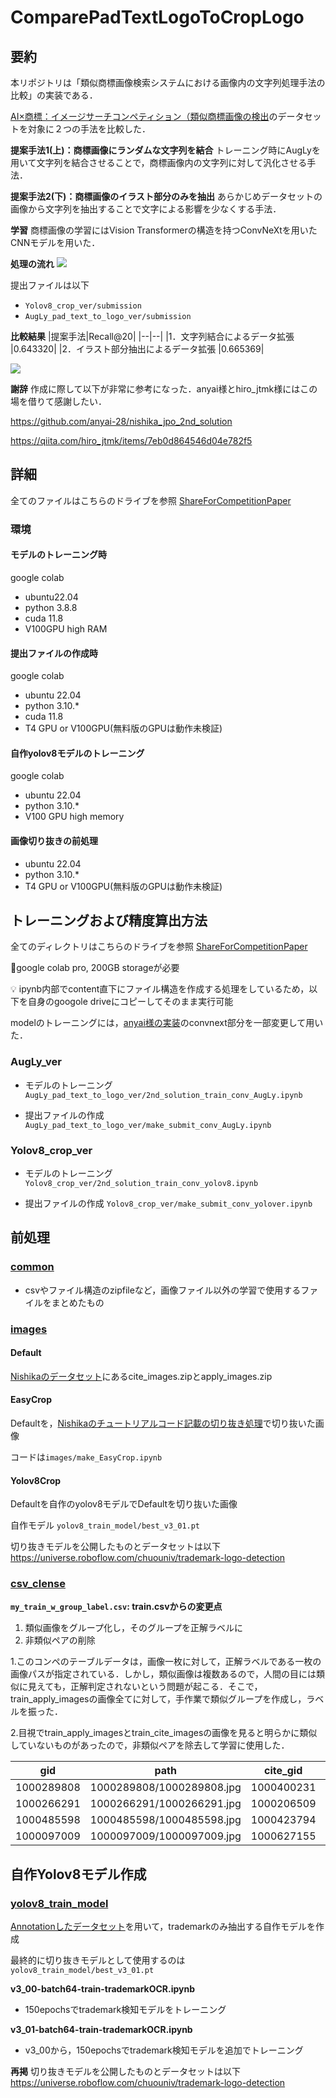 # ComparePadTextLogoToCropLogo

## 要約

本リポジトリは「類似商標画像検索システムにおける画像内の文字列処理手法の比較」の実装である．

[AI×商標：イメージサーチコンペティション（類似商標画像の検出](https://competition.nishika.com/competitions/patent/files)のデータセットを対象に２つの手法を比較した．

**提案手法1(上)：商標画像にランダムな文字列を結合**
トレーニング時にAugLyを用いて文字列を結合させることで，商標画像内の文字列に対して汎化させる手法．


**提案手法2(下)：商標画像のイラスト部分のみを抽出**
あらかじめデータセットの画像から文字列を抽出することで文字による影響を少なくする手法．

**学習**
商標画像の学習にはVision Transformerの構造を持つConvNeXtを用いたCNNモデルを用いた．

**処理の流れ**
<img src="./readme_imgs/flow.png">

提出ファイルは以下
- ```Yolov8_crop_ver/submission```
- ```AugLy_pad_text_to_logo_ver/submission```

**比較結果**
|提案手法|Recall@20|
|--|--|
|1．文字列結合によるデータ拡張	|0.643320|
|2．イラスト部分抽出によるデータ拡張	|0.665369|


<img src="./readme_imgs/result.png">

**謝辞**
作成に際して以下が非常に参考になった．anyai様とhiro_jtmk様にはこの場を借りて感謝したい．

https://github.com/anyai-28/nishika_jpo_2nd_solution

https://qiita.com/hiro_jtmk/items/7eb0d864546d04e782f5



## 詳細
全てのファイルはこちらのドライブを参照
[ShareForCompetitionPaper](https://drive.google.com/drive/folders/1BQXRRhcsd-K1XoEkirexQ5FtVSx8ftzM?usp=drive_link)

### 環境
#### モデルのトレーニング時
google colab
- ubuntu22.04
- python 3.8.8
- cuda 11.8
- V100GPU high RAM

#### 提出ファイルの作成時
google colab
- ubuntu 22.04
- python 3.10.*
- cuda 11.8
- T4 GPU or V100GPU(無料版のGPUは動作未検証)

#### 自作yolov8モデルのトレーニング
google colab
- ubuntu 22.04
- python 3.10.*
- V100 GPU high memory

#### 画像切り抜きの前処理
- ubuntu 22.04
- python 3.10.*
- T4 GPU or V100GPU(無料版のGPUは動作未検証)

## トレーニングおよび精度算出方法
全てのディレクトリはこちらのドライブを参照
[ShareForCompetitionPaper](https://drive.google.com/drive/folders/1BQXRRhcsd-K1XoEkirexQ5FtVSx8ftzM?usp=drive_link)

:eyes:google colab pro, 200GB storageが必要

:bulb: ipynb内部でcontent直下にファイル構造を作成する処理をしているため，以下を自身のgoogole driveにコピーしてそのまま実行可能

modelのトレーニングには，[anyai様の実装](https://github.com/anyai-28/nishika_jpo_2nd_solution)のconvnext部分を一部変更して用いた．

### AugLy_ver

- モデルのトレーニング
```AugLy_pad_text_to_logo_ver/2nd_solution_train_conv_AugLy.ipynb```

- 提出ファイルの作成
```AugLy_pad_text_to_logo_ver/make_submit_conv_AugLy.ipynb```


### Yolov8_crop_ver
- モデルのトレーニング
```Yolov8_crop_ver/2nd_solution_train_conv_yolov8.ipynb```

- 提出ファイルの作成
```Yolov8_crop_ver/make_submit_conv_yolover.ipynb```

## 前処理
### [common](https://drive.google.com/drive/folders/1KUpQ6ZyIawgALEsyzWBt4fr7s8TT62vM?usp=drive_link)
- csvやファイル構造のzipfileなど，画像ファイル以外の学習で使用するファイルをまとめたもの

### [images](https://drive.google.com/drive/folders/1JtjSTGiNfCHUg0oqX18dhp2RExMpY9r-?usp=drive_link)

#### Default
[Nishikaのデータセット](https://competition.nishika.com/competitions/patent/data)にあるcite_images.zipとapply_images.zip

#### EasyCrop
Defaultを，[Nishikaのチュートリアルコード記載の切り抜き処理](https://competition.nishika.com/competitions/patent/topics/169)で切り抜いた画像

コードは```images/make_EasyCrop.ipynb```

#### Yolov8Crop
Defaultを自作のyolov8モデルでDefaultを切り抜いた画像

自作モデル
```yolov8_train_model/best_v3_01.pt```

切り抜きモデルを公開したものとデータセットは以下
https://universe.roboflow.com/chuouniv/trademark-logo-detection

### [csv_clense](https://drive.google.com/drive/folders/1lMwqnscrC--q6YYZ0XEpIiYRMx5x-U1N?usp=drive_link)

**```my_train_w_group_label.csv```: train.csvからの変更点**
1. 類似画像をグループ化し，そのグループを正解ラベルに
2. 非類似ペアの削除

1.このコンペのテーブルデータは，画像一枚に対して，正解ラベルである一枚の画像パスが指定されている．しかし，類似画像は複数あるので，人間の目には類似に見えても，正解判定されないという問題が起こる．そこで，train_apply_imagesの画像全てに対して，手作業で類似グループを作成し，ラベルを振った．

2.目視でtrain_apply_imagesとtrain_cite_imagesの画像を見ると明らかに類似していないものがあったので，非類似ペアを除去して学習に使用した．

|gid|path|cite_gid|cite_path|category|same_group|label|
|--|--|--|--|--|--|--|
|1000289808	|1000289808/1000289808.jpg|	1000400231|	1000400231/1000400231.jpg|	3	|124_A	|717|
|1000266291|	1000266291/1000266291.jpg|	1000206509|	1000206509/1000206509.jpg|	3	|016_I	|374|
|1000485598| 1000485598/1000485598.jpg|	1000423794|	1000423794/1000423794.jpg|	3	|004_D	|107|
|1000097009| 1000097009/1000097009.jpg	|1000627155|	1000627155/1000627155.jpg|	2	|004_A	|104|



## 自作Yolov8モデル作成
### [yolov8_train_model](https://drive.google.com/drive/folders/1mMOQTBBgMN_2wPKhuu1eISCVnLGhIv25?usp=drive_link)

[Annotationしたデータセット](https://drive.google.com/file/d/1-1ORlN7z6IUjWrCZ1jvkAjl7HZgC52se/view?usp=drive_link)を用いて，trademarkのみ抽出する自作モデルを作成


最終的に切り抜きモデルとして使用するのは
```yolov8_train_model/best_v3_01.pt```

**v3_00-batch64-train-trademarkOCR.ipynb**
- 150epochsでtrademark検知モデルをトレーニング

**v3_01-batch64-train-trademarkOCR.ipynb**
- v3_00から，150epochsでtrademark検知モデルを追加でトレーニング



**再掲**
切り抜きモデルを公開したものとデータセットは以下
https://universe.roboflow.com/chuouniv/trademark-logo-detection
